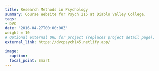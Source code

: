 ```yaml
---
title: Research Methods in Psychology
summary: Course Website for Psych 215 at Diablo Valley College.
tags:
- DVC
date: "2016-04-27T00:00:00Z"
weight = 10
# Optional external URL for project (replaces project detail page).
external_link: https://dvcpsych145.netlify.app/

image:
  caption: 
  focal_point: Smart
---
```


